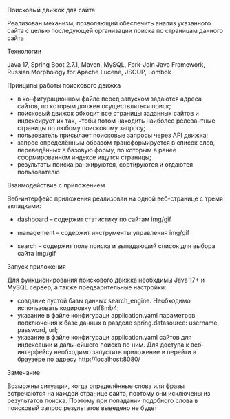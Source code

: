 Поисковый движок для сайта

Реализован механизм, позволяющий обеспечить анализ указанного сайта с целью последующей организации поиска по страницам данного сайта


Технологии

Java 17,
Spring Boot 2.7.1,
Maven,
MySQL,
Fork-Join Java Framework,
Russian Morphology for Apache Lucene,
JSOUP,
Lombok


Принципы работы поискового движка

- в конфигурационном файле перед запуском задаются адреса сайтов, по которым должен осуществляться поиск;
- поисковый движок обходит все страницы заданных сайтов и индексирует их так, чтобы потом находить наиболее релевантные страницы по любому поисковому запросу;
- пользователь присылает поисковые запросы через API движка;
- запрос определённым образом трансформируется в список слов, переведённых в базовую форму, по которым в ранее сформированном индексе ищутся страницы;
- результаты поиска ранжируются, сортируются и отдаются пользователю


Взаимодействие с приложением

Веб-интерфейс приложения реализован на одной веб-странице с тремя вкладками:
- dashboard – содержит статистику по сайтам
img/gif

-	management – содержит инструменты управления
img/gif

-	search – содержит поле поиска и выпадающий список для выбора сайта
img/gif


Запуск приложения

Для функционирования поискового движка необхдимы Java 17+ и MySQL сервер, а также предварительные настройки:
- создание пустой базы данных search_engine. Необходимо использовать кодировку utf8mb4;
- указание в файле конфигураци application.yaml параметров подключения к базе данных в разделе spring.datasource: username, password, url;
- указание в файле конфигураци application.yaml сайтов для индексации и дальнейшего поиска по ним.
Для доступа к веб-интерфейсу необходимо запустить приложение и перейти в браузере по адресу http://localhost:8080/


Замечание

Возможны ситуации, когда определённые слова или фразы встречаются на каждой странице сайта, поэтому они исключены из результатов поиска. Поэтому при попадании подобного слова в поисковый запрос результатов выведено не будет
